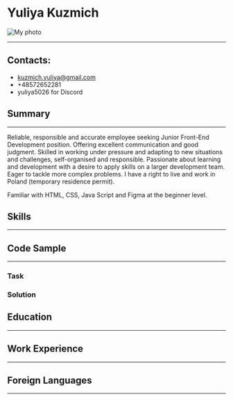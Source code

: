 # **Yuliya Kuzmich**

![My photo]()
**************************************************************
## **Contacts**:
* kuzmich.yuliya@gmail.com
* +48572652281
* yuliya5026 for Discord

## **Summary**
*************************************************************
Reliable, responsible and accurate employee seeking Junior Front-End Development position. Offering excellent communication and good judgment. 
Skilled in working under pressure and adapting to new situations and challenges, self-organised and responsible.
Passionate about learning and development with a desire to apply skills on a larger development team. 
Eager to tackle more complex problems.
I have a right to live and work in Poland (temporary residence permit).

Familiar with HTML, CSS, Java Script and Figma at the beginner level.

## **Skills**
*************************************************************

## **Code Sample**
*************************************************************
### Task
### Solution

## **Education**
*************************************************************
## **Work Experience**
*************************************************************
## **Foreign Languages**
*************************************************************